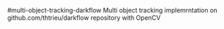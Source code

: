 #multi-object-tracking-darkflow
Multi object tracking implemrntation on github.com/thtrieu/darkflow repository with OpenCV
